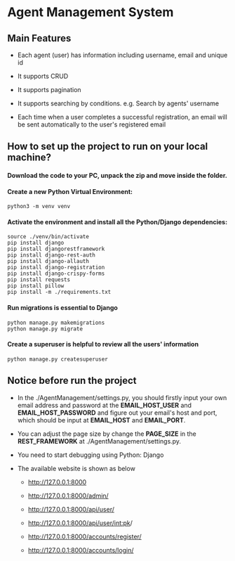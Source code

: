 # Agent Management System

## Main Features

- Each agent (user) has information including username, email and unique id

- It supports CRUD

- It supports pagination

- It supports searching by conditions. e.g. Search by agents' username

- Each time when a user completes a successful registration, an email will be sent automatically to the user's registered email

## How to set up the project to run on your local machine?

#### Download the code to your PC, unpack the zip and move inside the folder.

#### Create a new Python Virtual Environment:
```
python3 -m venv venv
```

#### Activate the environment and install all the Python/Django dependencies:

```
source ./venv/bin/activate
pip install django
pip install djangorestframework
pip install django-rest-auth
pip install django-allauth
pip install django-registration
pip install django-crispy-forms
pip install requests
pip install pillow
pip install -m ./requirements.txt
```

#### Run migrations is essential to Django
```
python manage.py makemigrations
python manage.py migrate
```

#### Create a superuser is helpful to review all the users' information
```
python manage.py createsuperuser
```

## Notice before run the project

- In the ./AgentManagement/settings.py, you should firstly input your own email address and password at the **EMAIL_HOST_USER** and **EMAIL_HOST_PASSWORD** and figure out your email's host and port, which should be input at **EMAIL_HOST** and **EMAIL_PORT**.

- You can adjust the page size by change the **PAGE_SIZE** in the **REST_FRAMEWORK** at ./AgentManagement/settings.py.

- You need to start debugging using Python: Django

- The available website is shown as below

    - http://127.0.0.1:8000

    - http://127.0.0.1:8000/admin/

    - http://127.0.0.1:8000/api/user/

    - http://127.0.0.1:8000/api/user/<int:pk>/

    - http://127.0.0.1:8000/accounts/register/

    - http://127.0.0.1:8000/accounts/login/
